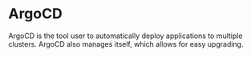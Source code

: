 # ArgoCD
ArgoCD is the tool user to automatically deploy applications to multiple clusters.
ArgoCD also manages itself, which allows for easy upgrading.

